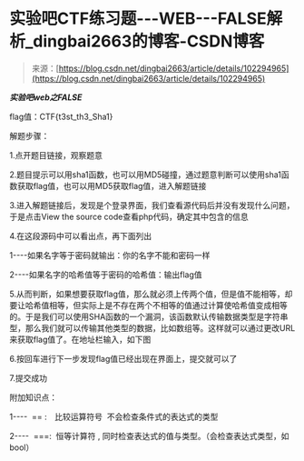 <!--yml
category: 未分类
date: 2022-04-26 14:40:19
-->

# 实验吧CTF练习题---WEB---FALSE解析_dingbai2663的博客-CSDN博客

> 来源：[https://blog.csdn.net/dingbai2663/article/details/102294965](https://blog.csdn.net/dingbai2663/article/details/102294965)

***实验吧web之FALSE***

flag值：CTF{t3st_th3_Sha1}

解题步骤：

1.点开题目链接，观察题意

2.题目提示可以用sha1函数，也可以用MD5碰撞，通过题意判断可以使用sha1函数获取flag值，也可以用MD5获取flag值，进入解题链接

3.进入解题链接后，发现是个登录界面，我们查看源代码后并没有发现什么问题，于是点击View the source code查看php代码，确定其中包含的信息

4.在这段源码中可以看出点，再下面列出

1----如果名字等于密码就输出：你的名字不能和密码一样

2----如果名字的哈希值等于密码的哈希值：输出flag值

5.从而判断，如果想要获取flag值，那么就必须上传两个值，但是值不能相等，却要让哈希值相等，但实际上是不存在两个不相等的值通过计算使哈希值变成相等的。于是我们可以使用SHA函数的一个漏洞，该函数默认传输数据类型是字符串型，那么我们就可以传输其他类型的数据，比如数组等。这样就可以通过更改URL来获取flag值了。在地址栏输入，如下图

6.按回车进行下一步发现flag值已经出现在界面上，提交就可以了

7.提交成功

附加知识点：

1----  == :　比较运算符号  不会检查条件式的表达式的类型

2----  ===:  恒等计算符 , 同时检查表达式的值与类型。（会检查表达式类型，如bool）